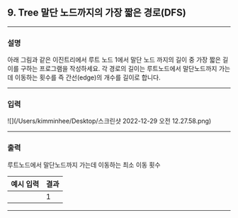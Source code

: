 ## 9. Tree 말단 노드까지의 가장 짧은 경로(DFS)
*************************************************************************
### 설명

아래 그림과 같은 이진트리에서 루트 노드 1에서 말단 노드 까지의 길이 중 가장 짧은 길이를 구하는 프로그램을 작성하세요. 
각 경로의 길이는 루트노드에서 말단노드까지 가는데 이동하는 횟수를 즉 간선(edge)의 개수를 길이로 합니다. 

-------------------------------------------------------------------------
### 입력
![](/Users/kimminhee/Desktop/스크린샷 2022-12-29 오전 12.27.58.png)

-------------------------------------------------------------------------
### 출력
루트노드에서 말단노드까지 가는데 이동하는 최소 이동 횟수

| 예시 입력 | 결과  |
|-------|-----|
|       | 1     |
-------------------------------------------------------------------------